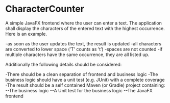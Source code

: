 # CharacterCounter


A simple JavaFX frontend where the user can enter a text. The application shall display the characters of the entered text with the highest occurrence. Here is an example.

-as soon as the user updates the text, the result is updated -all characters are converted to lower space (’T’ counts as ’t’) 
-spaces are not counted 
-if multiple characters have the same occurrence, they are all listed up.

Additionally the following details should be considered:

-There should be a clean separation of frontend and business logic 
-The business logic should have a unit test (e.g. JUnit) with a complete coverage 
-The result should be a self contained Maven (or Gradle) project containing: 
--The business logic 
--A Unit test for the business logic
--The JavaFX frontend

